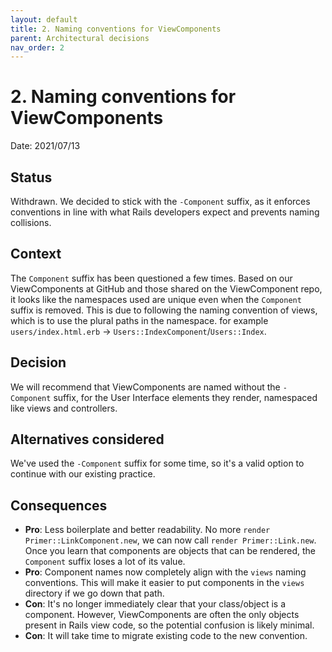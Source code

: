 ```yaml
---
layout: default
title: 2. Naming conventions for ViewComponents
parent: Architectural decisions
nav_order: 2
---
```


# 2. Naming conventions for ViewComponents

Date: 2021/07/13

## Status

Withdrawn. We decided to stick with the `-Component` suffix, as it enforces conventions in line with what Rails developers expect and prevents naming collisions.

## Context

The `Component` suffix has been questioned a few times. Based on our ViewComponents at GitHub and those shared on the ViewComponent repo, it looks like the namespaces used are unique even when the `Component` suffix is removed. This is due to following the naming convention of views, which is to use the plural paths in the namespace. for example `users/index.html.erb` -> `Users::IndexComponent`/`Users::Index`.

## Decision

We will recommend that ViewComponents are named without the `-Component` suffix, for the User Interface elements they render, namespaced like views and controllers.

## Alternatives considered

We've used the `-Component` suffix for some time, so it's a valid option to continue with our existing practice.

## Consequences

* **Pro**: Less boilerplate and better readability. No more `render Primer::LinkComponent.new`, we can now call `render Primer::Link.new`. Once you learn that components are objects that can be rendered, the `Component` suffix loses a lot of its value.
* **Pro**: Component names now completely align with the `views` naming conventions. This will make it easier to put components in the `views` directory if we go down that path.
* **Con**: It's no longer immediately clear that your class/object is a component. However, ViewComponents are often the only objects present in Rails view code, so the potential confusion is likely minimal.
* **Con**: It will take time to migrate existing code to the new convention.
